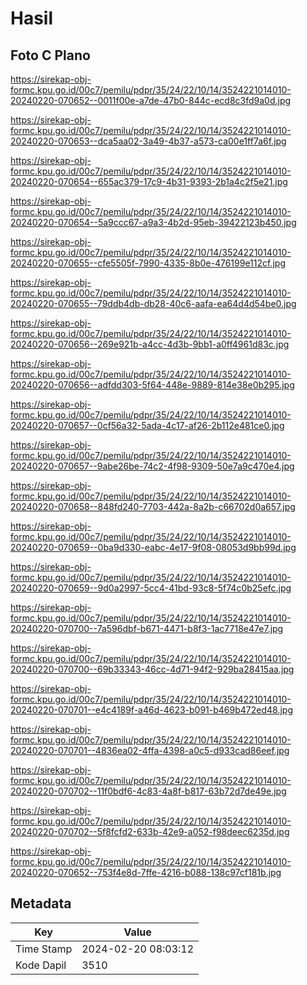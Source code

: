 # Hasil

## Foto C Plano

https://sirekap-obj-formc.kpu.go.id/00c7/pemilu/pdpr/35/24/22/10/14/3524221014010-20240220-070652--0011f00e-a7de-47b0-844c-ecd8c3fd9a0d.jpg

https://sirekap-obj-formc.kpu.go.id/00c7/pemilu/pdpr/35/24/22/10/14/3524221014010-20240220-070653--dca5aa02-3a49-4b37-a573-ca00e1ff7a6f.jpg

https://sirekap-obj-formc.kpu.go.id/00c7/pemilu/pdpr/35/24/22/10/14/3524221014010-20240220-070654--655ac379-17c9-4b31-9393-2b1a4c2f5e21.jpg

https://sirekap-obj-formc.kpu.go.id/00c7/pemilu/pdpr/35/24/22/10/14/3524221014010-20240220-070654--5a9ccc67-a9a3-4b2d-95eb-39422123b450.jpg

https://sirekap-obj-formc.kpu.go.id/00c7/pemilu/pdpr/35/24/22/10/14/3524221014010-20240220-070655--cfe5505f-7990-4335-8b0e-476199e112cf.jpg

https://sirekap-obj-formc.kpu.go.id/00c7/pemilu/pdpr/35/24/22/10/14/3524221014010-20240220-070655--79ddb4db-db28-40c6-aafa-ea64d4d54be0.jpg

https://sirekap-obj-formc.kpu.go.id/00c7/pemilu/pdpr/35/24/22/10/14/3524221014010-20240220-070656--269e921b-a4cc-4d3b-9bb1-a0ff4961d83c.jpg

https://sirekap-obj-formc.kpu.go.id/00c7/pemilu/pdpr/35/24/22/10/14/3524221014010-20240220-070656--adfdd303-5f64-448e-9889-814e38e0b295.jpg

https://sirekap-obj-formc.kpu.go.id/00c7/pemilu/pdpr/35/24/22/10/14/3524221014010-20240220-070657--0cf56a32-5ada-4c17-af26-2b112e481ce0.jpg

https://sirekap-obj-formc.kpu.go.id/00c7/pemilu/pdpr/35/24/22/10/14/3524221014010-20240220-070657--9abe26be-74c2-4f98-9309-50e7a9c470e4.jpg

https://sirekap-obj-formc.kpu.go.id/00c7/pemilu/pdpr/35/24/22/10/14/3524221014010-20240220-070658--848fd240-7703-442a-8a2b-c66702d0a657.jpg

https://sirekap-obj-formc.kpu.go.id/00c7/pemilu/pdpr/35/24/22/10/14/3524221014010-20240220-070659--0ba9d330-eabc-4e17-9f08-08053d9bb99d.jpg

https://sirekap-obj-formc.kpu.go.id/00c7/pemilu/pdpr/35/24/22/10/14/3524221014010-20240220-070659--9d0a2997-5cc4-41bd-93c8-5f74c0b25efc.jpg

https://sirekap-obj-formc.kpu.go.id/00c7/pemilu/pdpr/35/24/22/10/14/3524221014010-20240220-070700--7a596dbf-b671-4471-b8f3-1ac7718e47e7.jpg

https://sirekap-obj-formc.kpu.go.id/00c7/pemilu/pdpr/35/24/22/10/14/3524221014010-20240220-070700--69b33343-46cc-4d71-94f2-929ba28415aa.jpg

https://sirekap-obj-formc.kpu.go.id/00c7/pemilu/pdpr/35/24/22/10/14/3524221014010-20240220-070701--e4c4189f-a46d-4623-b091-b469b472ed48.jpg

https://sirekap-obj-formc.kpu.go.id/00c7/pemilu/pdpr/35/24/22/10/14/3524221014010-20240220-070701--4836ea02-4ffa-4398-a0c5-d933cad86eef.jpg

https://sirekap-obj-formc.kpu.go.id/00c7/pemilu/pdpr/35/24/22/10/14/3524221014010-20240220-070702--11f0bdf6-4c83-4a8f-b817-63b72d7de49e.jpg

https://sirekap-obj-formc.kpu.go.id/00c7/pemilu/pdpr/35/24/22/10/14/3524221014010-20240220-070702--5f8fcfd2-633b-42e9-a052-f98deec6235d.jpg

https://sirekap-obj-formc.kpu.go.id/00c7/pemilu/pdpr/35/24/22/10/14/3524221014010-20240220-070652--753f4e8d-7ffe-4216-b088-138c97cf181b.jpg


## Metadata

| Key        | Value               |
| ---------- | ------------------- |
| Time Stamp | 2024-02-20 08:03:12 |
| Kode Dapil | 3510                |



